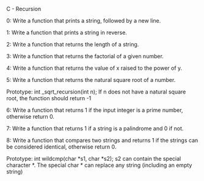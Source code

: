 C - Recursion

0: Write a function that prints a string, followed by a new line.

1: Write a function that prints a string in reverse.

2: Write a function that returns the length of a string.

3: Write a function that returns the factorial of a given number.

4: Write a function that returns the value of x raised to the power of y.

5: Write a function that returns the natural square root of a number.

Prototype: int _sqrt_recursion(int n);
If n does not have a natural square root, the function should return -1

6: Write a function that returns 1 if the input integer is a prime number, otherwise return 0.

7: Write a function that returns 1 if a string is a palindrome and 0 if not.

8: Write a function that compares two strings and returns 1 if the strings can be considered identical, otherwise return 0.

Prototype: int wildcmp(char *s1, char *s2);
s2 can contain the special character *.
The special char * can replace any string (including an empty string)

